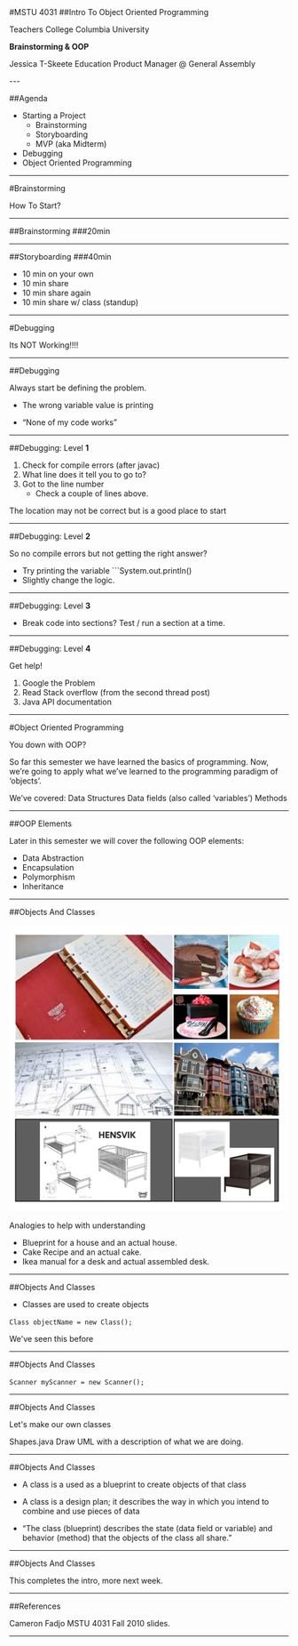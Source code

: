 <section data-background="images/teachers_college.jpg">
</section>
#MSTU 4031
##Intro To Object Oriented Programming


<div class="label">
<p>Teachers College Columbia University</p>
<p><strong>Brainstorming & OOP</strong></p>
<p>Jessica T-Skeete Education Product Manager @ General Assembly</p>
</div>
---

##Agenda

*	Starting a Project
	*	Brainstorming
	*	Storyboarding
	*	MVP (aka Midterm)
*	Debugging
*	Object Oriented Programming
	
---

<section data-background="images/Brainstorming.jpg">
</section>

#Brainstorming

<div class="label">
<p>How To Start?</p>
</div>

---

##Brainstorming
###20min

---

##Storyboarding
###40min

*	10 min on your own
*	10 min share
*	10 min share again
*	10 min share w/ class (standup)

---


<section data-background="images/arial_columbia.jpg">
</section>

#Debugging

<div class="label">
<p>Its NOT Working!!!!</p>
</div>

---


##Debugging

Always start be defining the problem. 

*	The wrong variable value is printing

*	“None of my code works”

---


##Debugging: Level __1__

1.	Check for compile errors (after javac)
2.	What line does it tell you to go to?
3.	Got to the line number
	*	Check a couple of lines above.	

The location may not be correct but is a good place to start


---

##Debugging: Level __2__
	
So no compile errors but not getting the right answer?

*	Try printing the variable ```System.out.println() 
*	Slightly change the logic.

---


##Debugging: Level __3__

*	Break code into sections? Test / run a section at a time.

---

##Debugging: Level __4__

Get help!

1.	Google the Problem
2.	Read Stack overflow (from the second thread post)
3.	Java API documentation


---


<section data-background="images/columbia_alma.jpg">
</section>

#Object Oriented Programming

<div class="label">
<p>You down with OOP?</p>
</div>

<aside class="notes"> 

So far this semester we have learned the basics of programming.  Now, we’re going to apply what we’ve learned to the programming paradigm of ‘objects’.

We’ve covered:
Data Structures
Data fields (also called ‘variables’)
Methods

</aside>

---


##OOP Elements

Later in this semester we will cover the following OOP elements:

*	Data Abstraction
*	Encapsulation
*	Polymorphism
*	Inheritance

---



##Objects And Classes

![](../images/objects_classes.png)

<aside class="notes"> 

Analogies to help with understanding

*	Blueprint for a house and an actual house.
*	Cake Recipe and an actual cake.
*	Ikea manual for a desk and actual assembled desk.

</aside>

---


##Objects And Classes

*	Classes are used to create objects

```Class objectName = new Class();```

<aside class="notes"> 
	We've seen this before
</aside>

---


##Objects And Classes

```Scanner myScanner = new Scanner();```

---


##Objects And Classes

Let's make our own classes

<aside class="notes"> 
Shapes.java
Draw UML with a description of what we are doing.

</aside>

---

##Objects And Classes

*	A class is a used as a blueprint to create objects of that class

*	A class is a design plan; it describes the way in which you intend to combine and use pieces of data

*	“The class (blueprint) describes the state (data field or variable) and behavior (method) that the objects of the class all share.”

---


##Objects And Classes

This completes the intro, more next week. 

---

##References

Cameron Fadjo MSTU 4031 Fall 2010 slides.

---

